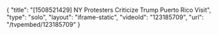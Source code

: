 {
    "title": "[1508521429] NY Protesters Criticize Trump Puerto Rico Visit",
    "type": "solo",
    "layout": "iframe-static",
    "videoId": "123185709",
    "url": "\/tvpembed\/123185709"
}